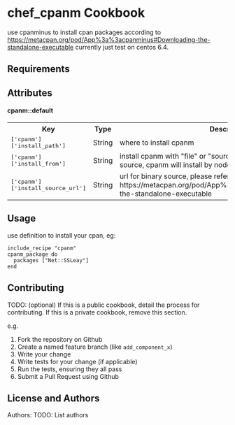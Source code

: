 chef_cpanm Cookbook
===================
use cpanminus to install cpan packages according to https://metacpan.org/pod/App%3a%3acpanminus#Downloading-the-standalone-executable
currently just test on centos 6.4.

Requirements
------------

Attributes
----------
#### cpanm::default
<table>
  <tr>
    <th>Key</th>
    <th>Type</th>
    <th>Description</th>
    <th>Default</th>
  </tr>
  <tr>
    <td><tt>['cpanm']['install_path']</tt></td>
    <td>String</td>
    <td>where to install cpanm</td>
    <td><tt>/usr/bin</tt></td>
  </tr>
  <tr>
    <td><tt>['cpanm']['install_from']</tt></td>
    <td>String</td>
    <td>install cpanm with "file" or "source", if you choose install from source, cpanm will install by node['cpanm']['install_source_url']</td>
    <td><tt>file</tt></td>
  </tr>
  <tr>
    <td><tt>['cpanm']['install_source_url']</tt></td>
    <td>String</td>
    <td>url for binary source, please refer to https://metacpan.org/pod/App%3a%3acpanminus#Downloading-the-standalone-executable</td>
    <td><tt>http://xrl.us/cpanm</tt></td>
  </tr>

</table>

Usage
-----

use definition to install your cpan, eg:

```
include_recipe "cpanm"
cpanm_package do
  packages ["Net::SSLeay"]
end

```

Contributing
------------
TODO: (optional) If this is a public cookbook, detail the process for contributing. If this is a private cookbook, remove this section.

e.g.
1. Fork the repository on Github
2. Create a named feature branch (like `add_component_x`)
3. Write your change
4. Write tests for your change (if applicable)
5. Run the tests, ensuring they all pass
6. Submit a Pull Request using Github

License and Authors
-------------------
Authors: TODO: List authors
